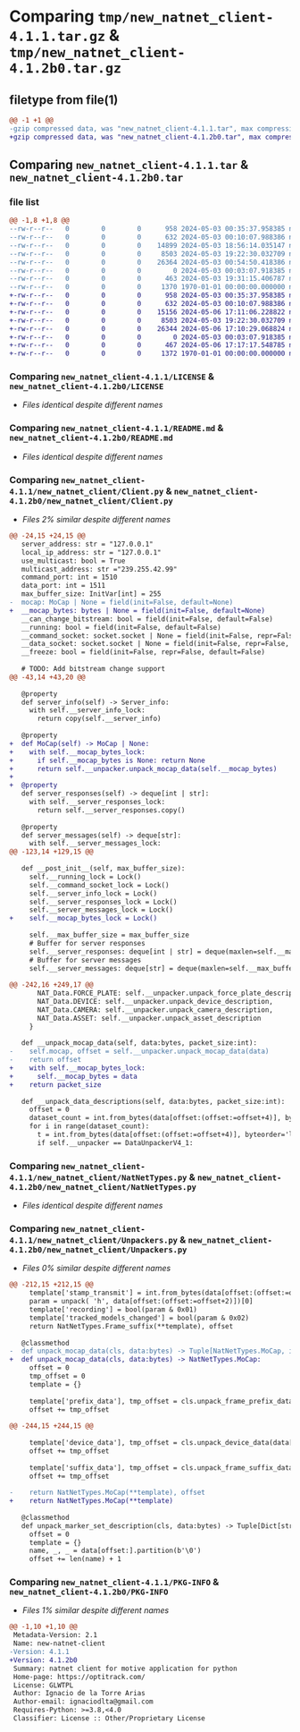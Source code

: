 # Comparing `tmp/new_natnet_client-4.1.1.tar.gz` & `tmp/new_natnet_client-4.1.2b0.tar.gz`

## filetype from file(1)

```diff
@@ -1 +1 @@
-gzip compressed data, was "new_natnet_client-4.1.1.tar", max compression
+gzip compressed data, was "new_natnet_client-4.1.2b0.tar", max compression
```

## Comparing `new_natnet_client-4.1.1.tar` & `new_natnet_client-4.1.2b0.tar`

### file list

```diff
@@ -1,8 +1,8 @@
--rw-r--r--   0        0        0      958 2024-05-03 00:35:37.958385 new_natnet_client-4.1.1/LICENSE
--rw-r--r--   0        0        0      632 2024-05-03 00:10:07.988386 new_natnet_client-4.1.1/README.md
--rw-r--r--   0        0        0    14899 2024-05-03 18:56:14.035147 new_natnet_client-4.1.1/new_natnet_client/Client.py
--rw-r--r--   0        0        0     8503 2024-05-03 19:22:30.032709 new_natnet_client-4.1.1/new_natnet_client/NatNetTypes.py
--rw-r--r--   0        0        0    26364 2024-05-03 00:54:50.418386 new_natnet_client-4.1.1/new_natnet_client/Unpackers.py
--rw-r--r--   0        0        0        0 2024-05-03 00:03:07.918385 new_natnet_client-4.1.1/new_natnet_client/__init__.py
--rw-r--r--   0        0        0      463 2024-05-03 19:31:15.406787 new_natnet_client-4.1.1/pyproject.toml
--rw-r--r--   0        0        0     1370 1970-01-01 00:00:00.000000 new_natnet_client-4.1.1/PKG-INFO
+-rw-r--r--   0        0        0      958 2024-05-03 00:35:37.958385 new_natnet_client-4.1.2b0/LICENSE
+-rw-r--r--   0        0        0      632 2024-05-03 00:10:07.988386 new_natnet_client-4.1.2b0/README.md
+-rw-r--r--   0        0        0    15156 2024-05-06 17:11:06.228822 new_natnet_client-4.1.2b0/new_natnet_client/Client.py
+-rw-r--r--   0        0        0     8503 2024-05-03 19:22:30.032709 new_natnet_client-4.1.2b0/new_natnet_client/NatNetTypes.py
+-rw-r--r--   0        0        0    26344 2024-05-06 17:10:29.068824 new_natnet_client-4.1.2b0/new_natnet_client/Unpackers.py
+-rw-r--r--   0        0        0        0 2024-05-03 00:03:07.918385 new_natnet_client-4.1.2b0/new_natnet_client/__init__.py
+-rw-r--r--   0        0        0      467 2024-05-06 17:17:17.548785 new_natnet_client-4.1.2b0/pyproject.toml
+-rw-r--r--   0        0        0     1372 1970-01-01 00:00:00.000000 new_natnet_client-4.1.2b0/PKG-INFO
```

### Comparing `new_natnet_client-4.1.1/LICENSE` & `new_natnet_client-4.1.2b0/LICENSE`

 * *Files identical despite different names*

### Comparing `new_natnet_client-4.1.1/README.md` & `new_natnet_client-4.1.2b0/README.md`

 * *Files identical despite different names*

### Comparing `new_natnet_client-4.1.1/new_natnet_client/Client.py` & `new_natnet_client-4.1.2b0/new_natnet_client/Client.py`

 * *Files 2% similar despite different names*

```diff
@@ -24,15 +24,15 @@
   server_address: str = "127.0.0.1"
   local_ip_address: str = "127.0.0.1"
   use_multicast: bool = True
   multicast_address: str ="239.255.42.99"
   command_port: int = 1510
   data_port: int = 1511
   max_buffer_size: InitVar[int] = 255
-  mocap: MoCap | None = field(init=False, default=None)
+  __mocap_bytes: bytes | None = field(init=False, default=None)
   __can_change_bitstream: bool = field(init=False, default=False)
   __running: bool = field(init=False, default=False)
   __command_socket: socket.socket | None = field(init=False, repr=False, default=None)
   __data_socket: socket.socket | None = field(init=False, repr=False, default=None)
   __freeze: bool = field(init=False, repr=False, default=False)
 
   # TODO: Add bitstream change support
@@ -43,14 +43,20 @@
 
   @property
   def server_info(self) -> Server_info:
     with self.__server_info_lock:
       return copy(self.__server_info)
 
   @property
+  def MoCap(self) -> MoCap | None:
+    with self.__mocap_bytes_lock:
+      if self.__mocap_bytes is None: return None
+      return self.__unpacker.unpack_mocap_data(self.__mocap_bytes)
+
+  @property
   def server_responses(self) -> deque[int | str]:
     with self.__server_responses_lock:
       return self.__server_responses.copy()
 
   @property
   def server_messages(self) -> deque[str]:
     with self.__server_messages_lock:
@@ -123,14 +129,15 @@
 
   def __post_init__(self, max_buffer_size):
     self.__running_lock = Lock()
     self.__command_socket_lock = Lock()
     self.__server_info_lock = Lock()
     self.__server_responses_lock = Lock()
     self.__server_messages_lock = Lock()
+    self.__mocap_bytes_lock = Lock()
 
     self.__max_buffer_size = max_buffer_size
     # Buffer for server responses
     self.__server_responses: deque[int | str] = deque(maxlen=self.__max_buffer_size)
     # Buffer for server messages
     self.__server_messages: deque[str] = deque(maxlen=self.__max_buffer_size)
 
@@ -242,16 +249,17 @@
       NAT_Data.FORCE_PLATE: self.__unpacker.unpack_force_plate_description,
       NAT_Data.DEVICE: self.__unpacker.unpack_device_description,
       NAT_Data.CAMERA: self.__unpacker.unpack_camera_description,
       NAT_Data.ASSET: self.__unpacker.unpack_asset_description
     }
 
   def __unpack_mocap_data(self, data:bytes, packet_size:int):
-    self.mocap, offset = self.__unpacker.unpack_mocap_data(data)
-    return offset
+    with self.__mocap_bytes_lock:
+      self.__mocap_bytes = data
+    return packet_size
 
   def __unpack_data_descriptions(self, data:bytes, packet_size:int):
     offset = 0
     dataset_count = int.from_bytes(data[offset:(offset:=offset+4)], byteorder='little', signed=True)
     for i in range(dataset_count):
       t = int.from_bytes(data[offset:(offset:=offset+4)], byteorder='little', signed=True)
       if self.__unpacker == DataUnpackerV4_1:
```

### Comparing `new_natnet_client-4.1.1/new_natnet_client/NatNetTypes.py` & `new_natnet_client-4.1.2b0/new_natnet_client/NatNetTypes.py`

 * *Files identical despite different names*

### Comparing `new_natnet_client-4.1.1/new_natnet_client/Unpackers.py` & `new_natnet_client-4.1.2b0/new_natnet_client/Unpackers.py`

 * *Files 0% similar despite different names*

```diff
@@ -212,15 +212,15 @@
     template['stamp_transmit'] = int.from_bytes(data[offset:(offset:=offset+8)], byteorder='little', signed=True)
     param = unpack( 'h', data[offset:(offset:=offset+2)])[0]
     template['recording'] = bool(param & 0x01)
     template['tracked_models_changed'] = bool(param & 0x02)
     return NatNetTypes.Frame_suffix(**template), offset
 
   @classmethod
-  def unpack_mocap_data(cls, data:bytes) -> Tuple[NatNetTypes.MoCap, int]:
+  def unpack_mocap_data(cls, data:bytes) -> NatNetTypes.MoCap:
     offset = 0
     tmp_offset = 0
     template = {}
 
     template['prefix_data'], tmp_offset = cls.unpack_frame_prefix_data(data[offset:])
     offset += tmp_offset
 
@@ -244,15 +244,15 @@
 
     template['device_data'], tmp_offset = cls.unpack_device_data(data[offset:])
     offset += tmp_offset
 
     template['suffix_data'], tmp_offset = cls.unpack_frame_suffix_data(data[offset:])
     offset += tmp_offset
 
-    return NatNetTypes.MoCap(**template), offset
+    return NatNetTypes.MoCap(**template)
 
   @classmethod
   def unpack_marker_set_description(cls, data:bytes) -> Tuple[Dict[str, NatNetTypes.Marker_set_description], int]:
     offset = 0
     template = {}
     name, _, _ = data[offset:].partition(b'\0')
     offset += len(name) + 1
```

### Comparing `new_natnet_client-4.1.1/PKG-INFO` & `new_natnet_client-4.1.2b0/PKG-INFO`

 * *Files 1% similar despite different names*

```diff
@@ -1,10 +1,10 @@
 Metadata-Version: 2.1
 Name: new-natnet-client
-Version: 4.1.1
+Version: 4.1.2b0
 Summary: natnet client for motive application for python
 Home-page: https://optitrack.com/
 License: GLWTPL
 Author: Ignacio de la Torre Arias
 Author-email: ignaciodlta@gmail.com
 Requires-Python: >=3.8,<4.0
 Classifier: License :: Other/Proprietary License
```

